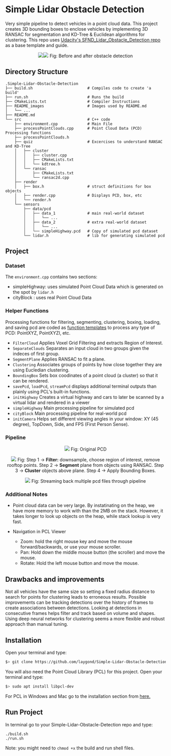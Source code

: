 # Simple Lidar Obstacle Detection
Very simple pipeline to detect vehicles in a point cloud data. This project creates 3D bounding boxes to enclose vehicles by implementing 3D RANSAC for segmentation and KD-Tree & Euclidean algorithms for clustering. This repo uses [Udacity's SFND_Lidar_Obstacle_Detection repo](https://github.com/udacity/SFND_Lidar_Obstacle_Detection) as a base template and guide.

<p align="center"> 
  <img src="./README_images/before_xy.gif"><img src="./README_images/after_xy.gif">
  Fig: Before and after obstacle detection
</p>


## Directory Structure
```
.Simple-Lidar-Obstacle-Detection
├── build.sh                        # Compiles code to create 'a build'
├── run.sh                          # Runs the build
├── CMakeLists.txt                  # Compiler Instructions
├── README_images                   # Images used by README.md
│   └── ...
├── README.md
└── src                             # C++ code
    ├── environment.cpp             # Main File
    ├── processPointClouds.cpp      # Point Cloud Data (PCD) Processing functions
    ├── processPointClouds.h
    ├── quiz                        # Excercises to understand RANSAC and KD-Tree
    │   ├── cluster
    │   │   ├── cluster.cpp
    │   │   ├── CMakeLists.txt
    │   │   └── kdtree.h
    │   └── ransac
    │       ├── CMakeLists.txt
    │       └── ransac2d.cpp
    ├── render
    │   ├── box.h                   # struct definitions for box objects
    │   ├── render.cpp		        # Displays PCD, box, etc
    │   └── render.h
    └── sensors
        ├── data/pcd
        │   ├── data_1              # main real-world dataset
		│	│	└── ...
        │   ├── data_2              # extra real-world dataset
		│	│	└── ...
        │   └── simpleHighway.pcd   # Copy of simulated pcd dataset
        └── lidar.h                 # lib for generating simulated pcd
```
## Project
### Dataset
The `environment.cpp` contains two sections:
- simpleHighway: uses simulated Point Cloud Data which is generated on the spot by `lidar.h`
- cityBlock    : uses real Point Cloud Data

### Helper Functions
Processing functions for filtering, segmenting, clustering, boxing, loading, and saving pcd are coded as [function templates](http://www.cplusplus.com/doc/oldtutorial/templates/) to process any type of PCD: PointXYZ, PointXYZI, etc.

- `FilterCloud` Applies Voxel Grid Filtering and extracts Region of Interest.
- `SeparateClouds` Separates an input cloud in two groups given the indeces of first group.
- `SegmentPlane`  Applies RANSAC to fit a plane.
- `Clustering` Associates groups of points by how close together they are using Eucledian clustering.
- `BoundingBox` Sets box coodinates of a point cloud (a cluster) so that it can be rendered.
- `savePcd`, `loadPcd`, `streamPcd` displays additional terminal outputs than plainly using PCL's built-in functions. 
- `initHighway` Creates a virtual highway and cars to later be scanned by a virtual lidar and rendered in a viewer
- `simpleHighway` Main processing pipeline for simulated pcd
- `cityBlock` Main processing pipeline for real-world pcd
- `initCamera` Helps set different viewing angles in your window: XY (45 degree), TopDown, Side, and FPS (First Person Sense).

### Pipeline
<p align="center"> 
  <img src="./README_images/original.png">
  Fig: Original PCD
</p>

<p align="center"> 
  <img src="./README_images/pipeline.png">
  Fig: Step 1 -> <b>Filter:</b> downsample, choose region of interest, remove rooftop points. Step 2 -> <b>Segment</b> plane from objects using RANSAC. Step 3 -> <b>Cluster</b> objects above plane. Step 4 -> Apply Bounding Boxes.
</p>

<p align="center"> 
  <img src="./README_images/final_FPS.gif">
  Fig: Streaming back multiple pcd files through pipeline
</p>

### Additional Notes
- Point cloud data can be very large. By instatinating on the heap, we have more memory to work with than the 2MB on the stack. However, it takes longer to look up objects on the heap, while stack lookup is very fast.

- Navigation in PCL Viewer
    - Zoom: hold the right mouse key and move the mouse forward/backwards, or use your mouse scroller.
    - Pan: Hold down the middle mouse button (the scroller) and move the mouse.
    - Rotate: Hold the left mouse button and move the mouse.

## Drawbacks and improvements
Not all vehicles have the same size so setting a fixed radius distance to search for points for clustering leads to erroneous results. Possible improvements can be tracking detections over the history of frames to create associations between detections. Looking at detections in consecutive frames helps filter and track based on volume and shapes. Using deep neural networks for clustering seems a more flexible and robust approach than manual tuning.

## Installation
Open your terminal and type:
```bash
$> git clone https://github.com/laygond/Simple-Lidar-Obstacle-Detection.git
```
You will also need the Point Cloud Library (PCL) for this project.
Open your terminal and type:
```bash
$> sudo apt install libpcl-dev
```
For PCL in Windows and Mac go to the installation section from [here.](https://github.com/udacity/SFND_Lidar_Obstacle_Detection)

## Run Project
In terminal go to your Simple-Lidar-Obstacle-Detection repo and type:
```
./build.sh
./run.sh
```
Note: you might need to `chmod +x` the build and run shell files.

